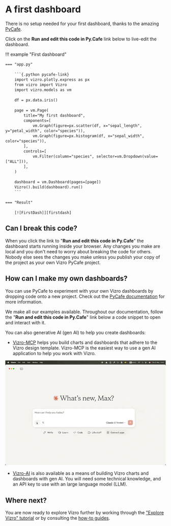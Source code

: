 # A first dashboard

There is no setup needed for your first dashboard, thanks to the amazing [PyCafe](https://py.cafe/).

Click on the **Run and edit this code in Py.Cafe** link below to live-edit the dashboard.

!!! example "First dashboard"

    === "app.py"

        ```{.python pycafe-link}
        import vizro.plotly.express as px
        from vizro import Vizro
        import vizro.models as vm

        df = px.data.iris()

        page = vm.Page(
            title="My first dashboard",
            components=[
                vm.Graph(figure=px.scatter(df, x="sepal_length", y="petal_width", color="species")),
                vm.Graph(figure=px.histogram(df, x="sepal_width", color="species")),
            ],
            controls=[
                vm.Filter(column="species", selector=vm.Dropdown(value=["ALL"])),
            ],
        )

        dashboard = vm.Dashboard(pages=[page])
        Vizro().build(dashboard).run()
        ```

    === "Result"

        [![FirstDash]][firstdash]

<!-- vale off -->

## Can I break this code?

<!-- vale on -->

When you click the link to "**Run and edit this code in Py.Cafe**" the dashboard starts running inside your browser. Any changes you make are local and you don't need to worry about breaking the code for others. Nobody else sees the changes you make unless you publish your copy of the project as your own Vizro PyCafe project.

<!-- vale off -->

## How can I make my own dashboards?

<!-- vale on -->

You can use PyCafe to experiment with your own Vizro dashboards by dropping code onto a new project. Check out the [PyCafe documentation](https://py.cafe/docs/apps/vizro) for more information.

We make all our examples available. Throughout our documentation, follow the "**Run and edit this code in Py.Cafe**" link below a code snippet to open and interact with it.

You can also generative AI (gen AI) to help you create dashboards:

- [Vizro-MCP](https://github.com/mckinsey/vizro/blob/main/vizro-mcp/README.md) helps you build charts and dashboards that adhere to the Vizro design template. Vizro-MCP is the easiest way to use a gen AI application to help you work with Vizro.

![vizro-mcp](../../assets/tutorials/dashboard/vizro-mcp.gif)

- [Vizro-AI](https://vizro.readthedocs.io/projects/vizro-ai/) is also available as a means of building Vizro charts and dashboards with gen AI. You will need some technical knowledge, and an API key to use with an large language model (LLM).

## Where next?

You are now ready to explore Vizro further by working through the ["Explore Vizro" tutorial](explore-components.md) or by consulting the [how-to guides](../user-guides/dashboard.md).

[firstdash]: ../../assets/tutorials/dashboard/first-dashboard.png
